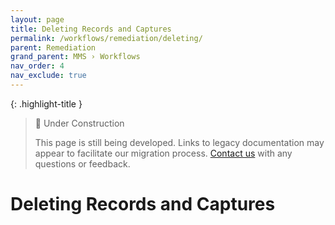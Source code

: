 ```yaml
---
layout: page
title: Deleting Records and Captures
permalink: /workflows/remediation/deleting/
parent: Remediation
grand_parent: MMS › Workflows
nav_order: 4
nav_exclude: true
---
```


{: .highlight-title }
> 🚧 Under Construction
>
> This page is still being developed. Links to legacy documentation may appear to facilitate our migration process. [Contact us](/metadata-documentation/contact/) with any questions or feedback.

# Deleting Records and Captures